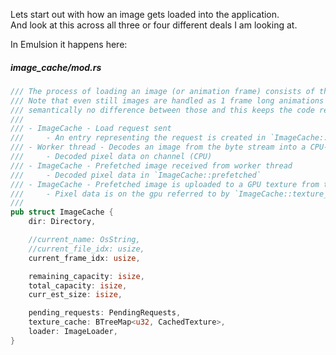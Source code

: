 
Lets start out with how an image gets loaded into the application.   
And look at this across all three or four different deals I am looking at.  

In Emulsion it happens here:

##### image_cache/mod.rs

```rust
/// The process of loading an image (or animation frame) consists of the following steps.
/// Note that even still images are handled as 1 frame long animations as there is
/// semantically no difference between those and this keeps the code relatively simple.
///
/// - ImageCache - Load request sent
///     - An entry representing the request is created in `ImageCache::ongoing_requests`
/// - Worker thread - Decodes an image from the byte stream into a CPU-side buffer. Send this back on a channel
///     - Decoded pixel data on channel (CPU)
/// - ImageCache - Prefetched image received from worker thread
///     - Decoded pixel data in `ImageCache::prefetched`
/// - ImageCache - Prefetched image is uploaded to a GPU texture from the CPU
///     - Pixel data is on the gpu referred to by `ImageCache::texture_cache`
///
pub struct ImageCache {
	dir: Directory,

	//current_name: OsString,
	//current_file_idx: usize,
	current_frame_idx: usize,

	remaining_capacity: isize,
	total_capacity: isize,
	curr_est_size: isize,

	pending_requests: PendingRequests,
	texture_cache: BTreeMap<u32, CachedTexture>,
	loader: ImageLoader,
}
```
